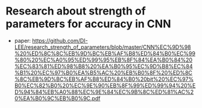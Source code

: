 # Research about strength of parameters for accuracy in CNN
* paper: https://github.com/DI-LEE/research_strength_of_parameters/blob/master/CNN%EC%9D%98%20%ED%8C%8C%EB%9D%BC%EB%AF%B8%ED%84%B0%EC%99%80%20%EC%A0%95%ED%99%95%EB%8F%84%EA%B0%84%20%EC%83%81%ED%98%B8%20%EA%B0%95%EC%9D%B8%EC%84%B1%20%EC%97%B0%EA%B5%AC%20%EB%B0%8F%20%ED%8C%8C%EB%9D%BC%EB%AF%B8%ED%84%B0%20bit%20%EC%97%B0%EC%82%B0%20%EC%9E%90%EB%8F%99%ED%99%94%20%ED%94%84%EB%A0%88%EC%9E%84%EC%9B%8C%ED%81%AC%20%EA%B0%9C%EB%B0%9C.pdf
